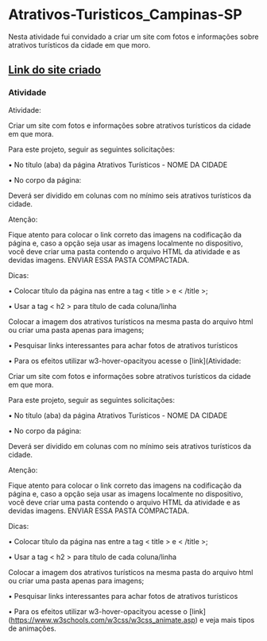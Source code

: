 # Atrativos-Turisticos_Campinas-SP
Nesta atividade fui convidado a criar um site com fotos e informações sobre atrativos turísticos da cidade em que moro.

## [Link do site criado](https://geovaneramirez.github.io/Pontos-Turisticos_em_Campinas-SP/)

### Atividade

Atividade:

Criar um site com fotos e informações sobre atrativos turísticos da cidade em que mora.

Para este projeto, seguir as seguintes solicitações:

• No título (aba) da página Atrativos Turísticos - NOME DA CIDADE

• No corpo da página:

Deverá ser dividido em colunas com no mínimo seis atrativos turísticos da cidade.

Atenção:

Fique atento para colocar o link correto das imagens na codificação da página e, caso a opção seja usar as imagens localmente no dispositivo, você deve criar uma pasta  contendo o arquivo HTML da atividade e as devidas imagens. ENVIAR ESSA PASTA COMPACTADA.

Dicas:

• Colocar título da página nas entre a tag < title > e < /title >;

• Usar a tag < h2 > para título de cada coluna/linha

Colocar a imagem dos atrativos turísticos na mesma pasta do arquivo html ou criar uma pasta apenas para imagens;

• Pesquisar links interessantes para achar fotos de atrativos turísticos

• Para os efeitos utilizar w3-hover-opacityou acesse o [link](Atividade:

Criar um site com fotos e informações sobre atrativos turísticos da cidade em que mora.

Para este projeto, seguir as seguintes solicitações:

• No título (aba) da página Atrativos Turísticos - NOME DA CIDADE

• No corpo da página:

Deverá ser dividido em colunas com no mínimo seis atrativos turísticos da cidade.

Atenção:

Fique atento para colocar o link correto das imagens na codificação da página e, caso a opção seja usar as imagens localmente no dispositivo, você deve criar uma pasta  contendo o arquivo HTML da atividade e as devidas imagens. ENVIAR ESSA PASTA COMPACTADA.

Dicas:

• Colocar título da página nas entre a tag < title > e < /title >;

• Usar a tag < h2 > para título de cada coluna/linha

Colocar a imagem dos atrativos turísticos na mesma pasta do arquivo html ou criar uma pasta apenas para imagens;

• Pesquisar links interessantes para achar fotos de atrativos turísticos

• Para os efeitos utilizar w3-hover-opacityou acesse o [link] (https://www.w3schools.com/w3css/w3css_animate.asp) e veja mais tipos de animações.
